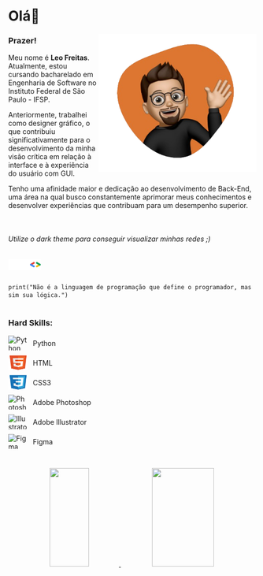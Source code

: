<h1>Olá👋</h1>

<a href="https://github.com/leosupply">
    <img align="right" width="320px" src="https://raw.githubusercontent.com/LeoSupply/LeoSupply/main/perfil_blob.png" alt="img_perfil">
</a>

<h3>Prazer!</h3> 
<p>Meu nome é <b>Leo Freitas</b>. Atualmente, estou cursando bacharelado em Engenharia de Software no Instituto Federal de São Paulo - IFSP.</p>
<p>Anteriormente, trabalhei como designer gráfico, o que contribuiu significativamente para o desenvolvimento da minha visão crítica em relação à interface e à experiência do usuário com GUI.</p>
<p>Tenho uma afinidade maior e dedicação ao desenvolvimento de Back-End, uma área na qual busco constantemente aprimorar meus conhecimentos e desenvolver experiências que contribuam para um desempenho superior.</p>
<br>

<div>
    <h6>Utilize o dark theme para conseguir visualizar minhas redes ;)</h6>
    <a href="https://www.linkedin.com/in/leo-freitas-28a190163/" target="_blank" ><img align="left" alt="LinkedIn" width="22px" src="https://github.com/Aakarsh-B/trying-repos/blob/master/linkedin.svg" /></a>
    <a href="https://dev.to/leosupply" target="_blank"><img align="left" alt="Blog" width="22px" src="https://github.com/Aakarsh-B/trying-repos/blob/master/dev-badge.svg" /></a>
    <a href="https://g.dev/leofreitas" target="_blank"><img align="left" alt="GoogleDev" width="22px" src="https://raw.githubusercontent.com/LeoSupply/LeoSupply/b125e24a43656f21b1b33ae9ee7f5de7e223cec6/google_dev.svg" /></a>
</div>
<br>
<br>

```
print("Não é a linguagem de programação que define o programador, mas sim sua lógica.")
```

#

<div>
    <h3>Hard Skills:</h3>
    <ul style="list-style-type: none; padding: 0; margin: 0;">
        <li style="display: flex; align-items: center; margin-bottom: 10px;">
            <img
                style="margin-right: 10px;"
                align="center"
                alt="Python"
                height="30"
                width="40"
                src="https://www.svgrepo.com/show/354238/python.svg"/>
            <span>Python</span>
        </li>
        <li style="display: flex; align-items: center; margin-bottom: 10px;">
            <img
                style="margin-right: 10px;"
                align="center"
                alt="HTML"
                height="30"
                width="40"
                src="https://raw.githubusercontent.com/devicons/devicon/master/icons/html5/html5-original.svg"/>
            <span>HTML</span>
        </li>
        <li style="display: flex; align-items: center; margin-bottom: 10px;">
            <img
                style="margin-right: 10px;"
                align="center"
                alt="CSS3"
                height="30"
                width="40"
                src="https://raw.githubusercontent.com/devicons/devicon/master/icons/css3/css3-original.svg"/>
            <span>CSS3</span>
        </li>
        <li style="display: flex; align-items: center; margin-bottom: 10px;">
            <img
                style="margin-right: 10px;"
                align="center"
                alt="Photoshop"
                height="30"
                width="40"
                src="https://www.svgrepo.com/show/452149/adobe-photoshop.svg"/>
            <span>Adobe Photoshop</span>
        </li>
        <li style="display: flex; align-items: center; margin-bottom: 10px;">
            <img
                style="margin-right: 10px;"
                align="center"
                alt="Illustrator"
                height="30"
                width="40"
                src="https://www.svgrepo.com/show/452147/adobe-illustrator.svg"/>
            <span>Adobe Illustrator</span>
        </li>
        <li style="display: flex; align-items: center; margin-bottom: 10px;">
            <img
                style="margin-right: 10px;"
                align="center"
                alt="Figma"
                height="30"
                width="40"
                src="https://www.svgrepo.com/show/354987/figma.svg"/>
            <span>Figma</span>
        </li>
    </ul>
</div>

#

<p align="center">
    <a href="https://github.com/leosupply">
        <img height="200em" width="40%" src="https://github-readme-stats.vercel.app/api?username=leosupply&show_icons=true&theme=algolia&include_all_commits=true&count_private=true"/>
        <img height="200em" width="50%" src="https://github-readme-stats-eight-theta.vercel.app/api/top-langs/?username=leosupply&layout=compact&langs_count=8&theme=algolia"/>
    </a>
</p>
